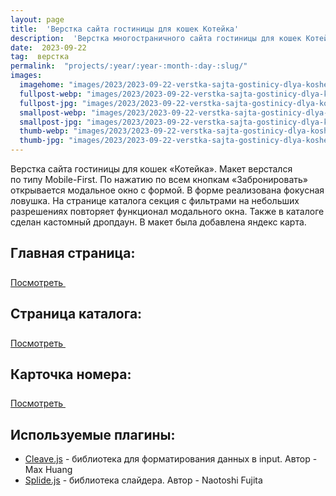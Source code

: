```yaml
---
layout: page
title:  'Верстка сайта гостиницы для кошек Котейка'
description:  'Верстка многостраничного сайта гостиницы для кошек Котейка'
date:  2023-09-22
tag:  верстка
permalink:  "projects/:year/:year-:month-:day-:slug/"
images:
  imagehome: "images/2023/2023-09-22-verstka-sajta-gostinicy-dlya-koshek-kotejka/1.jpg" #968x544
  fullpost-webp: "images/2023/2023-09-22-verstka-sajta-gostinicy-dlya-koshek-kotejka/1.webp" #968x544
  fullpost-jpg: "images/2023/2023-09-22-verstka-sajta-gostinicy-dlya-koshek-kotejka/1.jpg" #968x544
  smallpost-webp: "images/2023/2023-09-22-verstka-sajta-gostinicy-dlya-koshek-kotejka/small-post.webp" #436x244
  smallpost-jpg: "images/2023/2023-09-22-verstka-sajta-gostinicy-dlya-koshek-kotejka/small-post.jpg" #436x244
  thumb-webp: "images/2023/2023-09-22-verstka-sajta-gostinicy-dlya-koshek-kotejka/thumb-post.webp" #248x140
  thumb-jpg: "images/2023/2023-09-22-verstka-sajta-gostinicy-dlya-koshek-kotejka/thumb-post.jpg" #248x140
---
```


<p>Верстка сайта гостиницы для кошек &laquo;Котейка&raquo;. Макет верстался по&nbsp;типу <nobr>Mobile-First</nobr>. По&nbsp;нажатию по&nbsp;всем кнопкам &laquo;Забронировать&raquo; открывается модальное окно с&nbsp;формой. В&nbsp;форме реализована фокусная ловушка. На&nbsp;странице каталога секция с&nbsp;фильтрами на&nbsp;небольших разрешениях повторяет функционал модального окна. Также в&nbsp;каталоге сделан кастомный дропдаун. В&nbsp;макет была добавлена яндекс карта.</p>

<h2>Главная страница:</h2>

<div class="full-article__button">
  <a class="button" rel="nofollow noreferrer noopener" target="_blank" href="https://lorsalio7.github.io/CatsHotel/dist/">Посмотреть
    <svg class="button__icon button__icon--right" width="22" height="22">
      <use xlink:href="img/sprite.svg#new-tab-ic"></use>
    </svg>
  </a>
</div>

<h2>Страница каталога:</h2>

<div class="full-article__button">
  <a class="button" rel="nofollow noreferrer noopener" target="_blank" href="https://lorsalio7.github.io/CatsHotel/dist/catalog.html">Посмотреть
    <svg class="button__icon button__icon--right" width="22" height="22">
      <use xlink:href="img/sprite.svg#new-tab-ic"></use>
    </svg>
  </a>
</div>

<h2>Карточка номера:</h2>

<div class="full-article__button">
  <a class="button" rel="nofollow noreferrer noopener" target="_blank" href="https://lorsalio7.github.io/CatsHotel/dist/card.html">Посмотреть
    <svg class="button__icon button__icon--right" width="22" height="22">
      <use xlink:href="img/sprite.svg#new-tab-ic"></use>
    </svg>
  </a>
</div>

<h2>Используемые плагины:</h2>

<ul>
  <li><a href="https://nosir.github.io/cleave.js/" rel="nofollow">Cleave.js</a> - библиотека для форматирования данных в input. Автор - Max Huang</li>
  <li><a href="https://splidejs.com/" rel="nofollow">Splide.js</a> - библиотека слайдера. Автор - Naotoshi Fujita</li>
</ul>